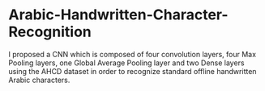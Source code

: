 # Arabic-Handwritten-Character-Recognition

I proposed a CNN  which is composed of four convolution layers, four Max Pooling layers, one Global Average Pooling layer and two Dense layers using the AHCD dataset in order to recognize standard offline handwritten Arabic characters.
